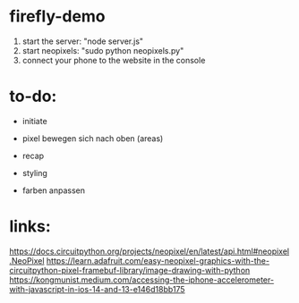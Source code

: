 # firefly-demo

1. start the server: "node server.js"
2. start neopixels: "sudo python neopixels.py"
3. connect your phone to the website in the console

# to-do:

- initiate
- pixel bewegen sich nach oben (areas)
- recap

- styling
- farben anpassen

# links:

https://docs.circuitpython.org/projects/neopixel/en/latest/api.html#neopixel.NeoPixel
https://learn.adafruit.com/easy-neopixel-graphics-with-the-circuitpython-pixel-framebuf-library/image-drawing-with-python
https://kongmunist.medium.com/accessing-the-iphone-accelerometer-with-javascript-in-ios-14-and-13-e146d18bb175

